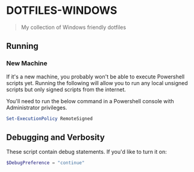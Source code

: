 # DOTFILES-WINDOWS

> My collection of Windows friendly dotfiles

## Running
### New Machine
If it's a new machine, you probably won't be able to execute Powershell scripts yet. Running the following will allow you to run any local unsigned scripts but only signed scripts from the internet.

You'll need to run the below command in a Powershell console with Administrator privileges.
```powershell
Set-ExecutionPolicy RemoteSigned
```

## Debugging and Verbosity
These script contain debug statements. If you'd like to turn it on:
```powershell
$DebugPreference = "continue"
```